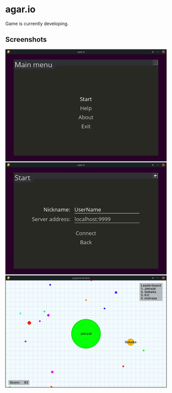 # agar.io
Game is currently developing.

## Screenshots
![Main menu](./screenshots/main_menu.png)
![Start menu](./screenshots/start_menu.png)
![Game](./screenshots/game.png)

